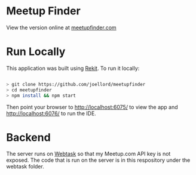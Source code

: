 # Meetup Finder
View the version online at [meetupfinder.com](http://meetupfinder.com)

# Run Locally
This application was built using [Rekit](https://github.com/supnate/rekit). To run it locally:

```bash

> git clone https://github.com/joellord/meetupfinder
> cd meetupfinder
> npm install && npm start
```

Then point your browser to [http://localhost:6075/](http://localhost:6075/) to view the app and [http://localhost:6076/](http://localhost:6076/) to run the IDE.

# Backend
The server runs on  [Webtask](http://webtask.io) so that my Meetup.com API key is not exposed.  The code that is run on
the server is in this respository under the webtask folder.